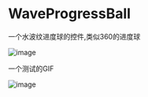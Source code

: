 # WaveProgressBall
一个水波纹进度球的控件,类似360的进度球


![image](https://github.com/kevin321happy/WaveProgressBall/blob/master/app/gif/%E6%B0%B4%E6%B3%A2%E7%BA%B9%E6%8E%A7%E4%BB%B6.gif)

一个测试的GIF

![image](https://github.com/kevin321happy/WaveProgressBall/blob/master/app/gif/test.gif)


